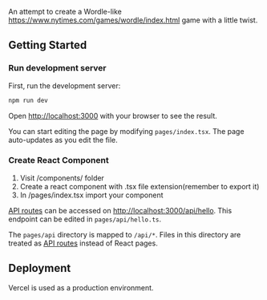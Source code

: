 An attempt to create a Wordle-like https://www.nytimes.com/games/wordle/index.html game with a little twist.
## Getting Started

### Run development server

First, run the development server:
```bash
npm run dev
```

Open [http://localhost:3000](http://localhost:3000) with your browser to see the result.

You can start editing the page by modifying `pages/index.tsx`. The page auto-updates as you edit the file.

### Create React Component

1. Visit /components/ folder
2. Create a react component with .tsx file extension(remember to export it)
3. In /pages/index.tsx import your component

[API routes](https://nextjs.org/docs/api-routes/introduction) can be accessed on [http://localhost:3000/api/hello](http://localhost:3000/api/hello). This endpoint can be edited in `pages/api/hello.ts`.

The `pages/api` directory is mapped to `/api/*`. Files in this directory are treated as [API routes](https://nextjs.org/docs/api-routes/introduction) instead of React pages.


## Deployment

Vercel is used as a production environment.

